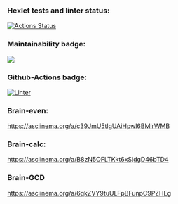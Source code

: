 ### Hexlet tests and linter status:
[![Actions Status](https://github.com/KonstantinShevlyakov/frontend-project-lvl1/workflows/hexlet-check/badge.svg)](https://github.com/KonstantinShevlyakov/frontend-project-lvl1/actions)

### Maintainability badge:
<a href="https://codeclimate.com/github/KonstantinShevlyakov/frontend-project-lvl1/maintainability"><img src="https://api.codeclimate.com/v1/badges/d089eb809e5b1b295034/maintainability" /></a>

### Github-Actions badge:
[![Linter](https://github.com/KonstantinShevlyakov/frontend-project-lvl1/actions/workflows/github-actions-project/badge.svg)](https://github.com/KonstantinShevlyakov/frontend-project-lvl1/actions)

### Brain-even:
https://asciinema.org/a/c39JmU5tlgUAiHpwl6BMlrWMB

### Brain-calc:
https://asciinema.org/a/B8zN5OFLTKkt6xSjdgD46bTD4

### Brain-GCD

https://asciinema.org/a/6qkZVY9tuULFpBFunpC9PZHEg

